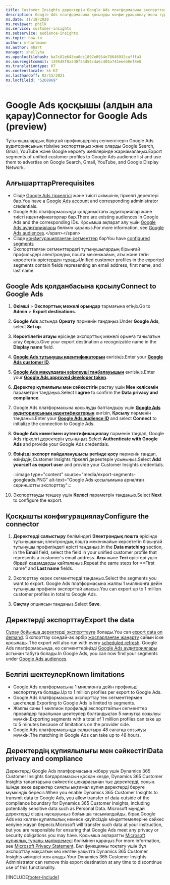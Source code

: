 ```yaml
---
title: Customer Insights деректерін Google Ads платформасына экспорттау
description: Google Ads платформасына қосылуды конфигурациялау жолы туралы ақпарат.
ms.date: 11/18/2020
ms.reviewer: philk
ms.service: customer-insights
ms.subservice: audience-insights
ms.topic: how-to
author: m-hartmann
ms.author: mhart
manager: shellyha
ms.openlocfilehash: ba7c82e643ea0dc1897e0954e78646932cafffa3
ms.sourcegitcommit: 139548f8a2d0f24d54c4a6c404a743eeeb8ef8e0
ms.translationtype: HT
ms.contentlocale: kk-KZ
ms.lasthandoff: 02/15/2021
ms.locfileid: "5268969"
---
```

# <a name="connector-for-google-ads-preview"></a><span data-ttu-id="5236b-103">Google Ads қосқышы (алдын ала қарау)</span><span class="sxs-lookup"><span data-stu-id="5236b-103">Connector for Google Ads (preview)</span></span>

<span data-ttu-id="5236b-104">Тұтынушылардың біріңғай профильдерінің сегменттерін Google Ads аудиториясының тізіміне экспорттаңыз және оларды Google Search, Gmail, YouTube және Google көрсету желілерінде жарнамалаңыз.</span><span class="sxs-lookup"><span data-stu-id="5236b-104">Export segments of unified customer profiles to Google Ads audience list and use them to advertise on Google Search, Gmail, YouTube, and Google Display Network.</span></span> 

## <a name="prerequisites"></a><span data-ttu-id="5236b-105">Алғышарттар</span><span class="sxs-lookup"><span data-stu-id="5236b-105">Prerequisites</span></span>

-   <span data-ttu-id="5236b-106">Сізде [Google Ads тіркелгісі](https://ads.google.com/) және тиісті әкімшінің тіркелгі деректері бар.</span><span class="sxs-lookup"><span data-stu-id="5236b-106">You have a [Google Ads account](https://ads.google.com/) and corresponding administrator credentials.</span></span>
-   <span data-ttu-id="5236b-107">Google Ads платформасында қолданыстағы аудиториялар және тиісті идентификаторлар бар.</span><span class="sxs-lookup"><span data-stu-id="5236b-107">There are existing audiences in Google Ads and the corresponding IDs.</span></span> <span data-ttu-id="5236b-108">Қосымша ақпарат алу үшін [Google Ads аудиториялары](https://support.google.com/google-ads/answer/7558048?hl=en#:~:text=Audience%20lists%20is%20a%20section,Display%20Network%20through%20remarketing%20campaigns.) бөлімін қараңыз.</span><span class="sxs-lookup"><span data-stu-id="5236b-108">For more information, see [Google Ads audiences](https://support.google.com/google-ads/answer/7558048?hl=en#:~:text=Audience%20lists%20is%20a%20section,Display%20Network%20through%20remarketing%20campaigns.).</span></span>
-   <span data-ttu-id="5236b-109">Сізде [конфигурацияланған сегменттер](segments.md) бар</span><span class="sxs-lookup"><span data-stu-id="5236b-109">You have [configured segments](segments.md)</span></span>
-   <span data-ttu-id="5236b-110">Экспортталған сегменттердегі тұтынушылардың бірыңғай профильдері электрондық пошта мекенжайын, аты және тегін көрсететін өрістерден тұрады</span><span class="sxs-lookup"><span data-stu-id="5236b-110">Unified customer profiles in the exported segments contain fields representing an email address, first name, and last name</span></span>

## <a name="connect-to-google-ads"></a><span data-ttu-id="5236b-111">Google Ads қолданбасына қосылу</span><span class="sxs-lookup"><span data-stu-id="5236b-111">Connect to Google Ads</span></span>

1. <span data-ttu-id="5236b-112">**Әкімші** > **Экспорттық межелі орындар** тармағына өтіңіз.</span><span class="sxs-lookup"><span data-stu-id="5236b-112">Go to **Admin** > **Export destinations**.</span></span>

1. <span data-ttu-id="5236b-113">**Google Ads** астында **Орнату** пәрменін таңдаңыз.</span><span class="sxs-lookup"><span data-stu-id="5236b-113">Under **Google Ads**, select **Set up**.</span></span>

1. <span data-ttu-id="5236b-114">**Көрсетілетін атауы** өрісінде экспорттық межелі орынға танылатын атау беріңіз.</span><span class="sxs-lookup"><span data-stu-id="5236b-114">Give your export destination a recognizable name in the **Display name** field.</span></span>

1. <span data-ttu-id="5236b-115">**[Google Ads тұтынушы идентификаторын](https://support.google.com/google-ads/answer/1704344)** енгізіңіз.</span><span class="sxs-lookup"><span data-stu-id="5236b-115">Enter your **[Google Ads customer ID](https://support.google.com/google-ads/answer/1704344)**.</span></span>

1. <span data-ttu-id="5236b-116">**[Google Ads мақұлдаған әзірлеуші таңбалауышын](https://developers.google.com/google-ads/api/docs/first-call/dev-token)** енгізіңіз.</span><span class="sxs-lookup"><span data-stu-id="5236b-116">Enter your **[Google Ads approved developer token](https://developers.google.com/google-ads/api/docs/first-call/dev-token)**.</span></span>

1. <span data-ttu-id="5236b-117">**Деректер құпиялығы мен сәйкестігін** растау үшін **Мен келісемін** параметрін таңдаңыз.</span><span class="sxs-lookup"><span data-stu-id="5236b-117">Select **I agree** to confirm the **Data privacy and compliance**.</span></span>

1. <span data-ttu-id="5236b-118">Google Ads платформасына қосылуды баптандыру үшін **[Google Ads аудиториясының идентификаторын](https://support.google.com/google-ads/answer/7558048?hl=en#:~:text=Audience%20lists%20is%20a%20section,Display%20Network%20through%20remarketing%20campaigns.)** енгізіп, **Қосылу** пәрменін таңдаңыз.</span><span class="sxs-lookup"><span data-stu-id="5236b-118">Enter your **[Google Ads audience ID](https://support.google.com/google-ads/answer/7558048?hl=en#:~:text=Audience%20lists%20is%20a%20section,Display%20Network%20through%20remarketing%20campaigns.)** and select **Connect** to initialize the connection to Google Ads.</span></span>

1. <span data-ttu-id="5236b-119">**Google Ads көмегімен аутентификациялау** пәрменін таңдап, Google Ads тіркелгі деректерін ұсыныңыз.</span><span class="sxs-lookup"><span data-stu-id="5236b-119">Select **Authenticate with Google Ads** and provide your Google Ads credentials.</span></span>

1. <span data-ttu-id="5236b-120">**Өзіңізді экспорт пайдаланушысы ретінде қосу** пәрменін таңдап, өзіңіздің Customer Insights тіркелгі деректерін ұсыныңыз.</span><span class="sxs-lookup"><span data-stu-id="5236b-120">Select **Add yourself as export user** and provide your Customer Insights credentials.</span></span>

   :::image type="content" source="media/export-segments-googleads.PNG" alt-text="Google Ads қосылымына арналған скриншотты экспорттау":::

1. <span data-ttu-id="5236b-122">Экспорттауды теңшеу үшін **Келесі** параметрін таңдаңыз.</span><span class="sxs-lookup"><span data-stu-id="5236b-122">Select **Next** to configure the export.</span></span>

## <a name="configure-the-connector"></a><span data-ttu-id="5236b-123">Қосқышты конфигурациялау</span><span class="sxs-lookup"><span data-stu-id="5236b-123">Configure the connector</span></span>

1. <span data-ttu-id="5236b-124">**Деректерді салыстыру** бөліміндегі **Электрондық пошта** өрісінде тұтынушының электрондық пошта мекенжайын көрсететін бірыңғай тұтынушы профиліндегі өрісті таңдаңыз.</span><span class="sxs-lookup"><span data-stu-id="5236b-124">In the **Data matching** section, in the **Email** field, select the field in your unified customer profile that represents a customer's email address.</span></span> <span data-ttu-id="5236b-125">**Аты** және **Тегі** өрістері үшін бірдей қадамдарды қайталаңыз.</span><span class="sxs-lookup"><span data-stu-id="5236b-125">Repeat the same steps for \*\*First name" and **Last name** fields.</span></span>

1. <span data-ttu-id="5236b-126">Экспорттау керек сегменттерді таңдаңыз.</span><span class="sxs-lookup"><span data-stu-id="5236b-126">Select the segments you want to export.</span></span> <span data-ttu-id="5236b-127">Google Ads платформасына жалпы 1 миллионға дейін тұтынушы профилін экспорттай аласыз.</span><span class="sxs-lookup"><span data-stu-id="5236b-127">You can export up to 1 million customer profiles in total to Google Ads.</span></span>

1. <span data-ttu-id="5236b-128">**Сақтау** опциясын таңдаңыз.</span><span class="sxs-lookup"><span data-stu-id="5236b-128">Select **Save**.</span></span>

## <a name="export-the-data"></a><span data-ttu-id="5236b-129">Деректерді экспорттау</span><span class="sxs-lookup"><span data-stu-id="5236b-129">Export the data</span></span>

<span data-ttu-id="5236b-130">[Сұрау бойынша деректерді экспорттауға](export-destinations.md) болады.</span><span class="sxs-lookup"><span data-stu-id="5236b-130">You can [export data on demand](export-destinations.md).</span></span> <span data-ttu-id="5236b-131">Экспорттау сондай-ақ әрбір [жоспарланған жаңарту](system.md#schedule-tab) сайын іске қосылады.</span><span class="sxs-lookup"><span data-stu-id="5236b-131">The export will also run with every [scheduled refresh](system.md#schedule-tab).</span></span> <span data-ttu-id="5236b-132">Google Ads платформасында, өз сегменттеріңізді [Google Ads аудиториялары](https://support.google.com/google-ads/answer/7558048?hl=en/) астынан табуға болады.</span><span class="sxs-lookup"><span data-stu-id="5236b-132">In Google Ads, you can now find your segments under [Google Ads audiences](https://support.google.com/google-ads/answer/7558048?hl=en/).</span></span>

## <a name="known-limitations"></a><span data-ttu-id="5236b-133">Белгілі шектеулер</span><span class="sxs-lookup"><span data-stu-id="5236b-133">Known limitations</span></span>

- <span data-ttu-id="5236b-134">Google Ads платформасына 1 миллионға дейін профильді экспорттауға болады.</span><span class="sxs-lookup"><span data-stu-id="5236b-134">Up to 1 million profiles per export to Google Ads.</span></span>
- <span data-ttu-id="5236b-135">Google Ads платформасына экспорттау тек сегменттермен шектеледі.</span><span class="sxs-lookup"><span data-stu-id="5236b-135">Exporting to Google Ads is limited to segments.</span></span>
- <span data-ttu-id="5236b-136">Жалпы саны 1 миллион профильді экспорттайтын сегменттер провайдер тарапынан шектеулер болғандықтан 5 минутқа созылуы мүмкін.</span><span class="sxs-lookup"><span data-stu-id="5236b-136">Exporting segments with a total of 1 million profiles can take up to 5 minutes because of limitations on the provider side.</span></span> 
- <span data-ttu-id="5236b-137">Google Ads платформасында салыстыру 48 сағатқа созылуы мүмкін.</span><span class="sxs-lookup"><span data-stu-id="5236b-137">The matching in Google Ads can take up to 48 hours.</span></span>

## <a name="data-privacy-and-compliance"></a><span data-ttu-id="5236b-138">Деректердің құпиялылығы мен сәйкестігі</span><span class="sxs-lookup"><span data-stu-id="5236b-138">Data privacy and compliance</span></span>

<span data-ttu-id="5236b-139">Деректерді Google Ads платформасына жіберу үшін Dynamics 365 Customer Insights бағдарламасын қосқан кезде, Dynamics 365 Customer Insights талаптарына сәйкестік шекарасынан тыс деректерді, соның ішінде жеке деректер сияқты ықтимал құпия деректерді беруге мүмкіндік бересіз.</span><span class="sxs-lookup"><span data-stu-id="5236b-139">When you enable Dynamics 365 Customer Insights to transmit data to Google Ads, you allow transfer of data outside of the compliance boundary for Dynamics 365 Customer Insights, including potentially sensitive data such as Personal Data.</span></span> <span data-ttu-id="5236b-140">Microsoft мұндай деректерді сіздің нұсқауыңыз бойынша тасымалдайды, бірақ Google Ads кез келген құпиялылық немесе қауіпсіздік міндеттемелеріне сәйкес келуіне жауап бересіз.</span><span class="sxs-lookup"><span data-stu-id="5236b-140">Microsoft will transfer such data at your instruction, but you are responsible for ensuring that Google Ads meet any privacy or security obligations you may have.</span></span> <span data-ttu-id="5236b-141">Қосымша ақпаратты [Microsoft құпиялық туралы мәлімдемесі](https://go.microsoft.com/fwlink/?linkid=396732) бөлімінен қараңыз.</span><span class="sxs-lookup"><span data-stu-id="5236b-141">For more information, see [Microsoft Privacy Statement](https://go.microsoft.com/fwlink/?linkid=396732).</span></span>
<span data-ttu-id="5236b-142">Бұл функцияны тоқтату үшін бұл экспорттау мақсатын кез келген уақытта Dynamics 365 Customer Insights әкімшісі жоя алады.</span><span class="sxs-lookup"><span data-stu-id="5236b-142">Your Dynamics 365 Customer Insights Administrator can remove this export destination at any time to discontinue use of this functionality.</span></span>


[!INCLUDE[footer-include](../includes/footer-banner.md)]